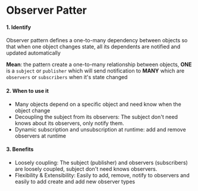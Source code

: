# Observer Patter

#### 1. Identify

Observer pattern defines a one-to-many dependency between objects so that when one object changes state, all its
dependents are notified and updated automatically

**Mean**: the pattern create a one-to-many relationship between objects, **ONE** is a `subject` or `publisher` which
will send notification to **MANY** which are `observers` or `subscribers` when it's state changed

#### 2. When to use it

* Many objects depend on a specific object and need know when the object change
* Decoupling the subject from its observers: The subject don't need knows about its observers, only notify them.
* Dynamic subscription and unsubscription at runtime: add and remove observers at runtime

#### 3. Benefits

* Loosely coupling: The subject (publisher) and observers (subscribers) are loosely coupled, subject don't need knows
  observers.
* Flexibility & Extensibility: Easily to add, remove, notify to observers and easily to add create and add new observer
  types
